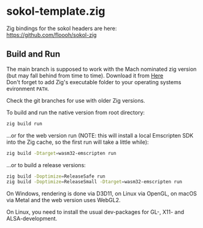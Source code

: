 # sokol-template.zig
Zig bindings for the sokol headers are here: https://github.com/floooh/sokol-zig

## Build and Run

The main branch is supposed to work with the Mach nominated zig version (but may
fall behind from time to time). Download it from [Here](https://machengine.org/about/nominated-zig/)    
Don't forget to add Zig's executable folder to your operating systems evironment `PATH`.

Check the git branches for use with older Zig versions.

To build and run the native version from root directory:

```bash
zig build run
```

...or for the web version run (NOTE: this will install a local Emscripten SDK into the Zig cache, so the first
run will take a little while):

```bash
zig build -Dtarget=wasm32-emscripten run
```

...or to build a release versions:

```bash
zig build -Doptimize=ReleaseSafe run
zig build -Doptimize=ReleaseSmall -Dtarget=wasm32-emscripten run
```

On Windows, rendering is done via D3D11, on Linux via OpenGL, on macOS via Metal
and the web version uses WebGL2.

On Linux, you need to install the usual dev-packages for GL-, X11- and ALSA-development.
